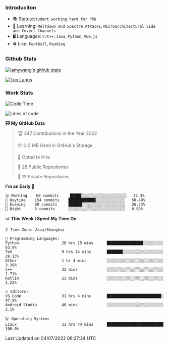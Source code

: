 ### Introduciton

- 📚 Status:`Student working hard for PhD`
- 🔎 Learning: `Meltdown and Spectre Attacks`, `Microarchitectural Side and Covert Channels`
- 🖥️ Languages: `C/C++`, `Java`, `Python`, `Vue.js`
- ⚽ Like: `Football`, `Reading`

### Github Stats

[![iamywang's github stats](https://github-readme-stats.vercel.app/api?username=iamywang&count_private=true&show_icons=true)]()

[![Top Langs](https://github-readme-stats.vercel.app/api/top-langs/?username=iamywang&layout=compact)]()

### Work Stats

<!--START_SECTION:waka-->
![Code Time](http://img.shields.io/badge/Code%20Time-496%20hrs%2041%20mins-blue)

![Lines of code](https://img.shields.io/badge/From%20Hello%20World%20I%27ve%20Written--38%20Thousand%20lines%20of%20code-blue)

**🐱 My GitHub Data** 

> 🏆 347 Contributions in the Year 2022
 > 
> 📦 2.2 MB Used in GitHub's Storage 
 > 
> 💼 Opted to Hire
 > 
> 📜 28 Public Repositories 
 > 
> 🔑 13 Private Repositories  
 > 
**I'm an Early 🐤** 

```text
🌞 Morning    68 commits     █████░░░░░░░░░░░░░░░░░░░░   22.3% 
🌆 Daytime    154 commits    ████████████░░░░░░░░░░░░░   50.49% 
🌃 Evening    80 commits     ██████░░░░░░░░░░░░░░░░░░░   26.23% 
🌙 Night      3 commits      ░░░░░░░░░░░░░░░░░░░░░░░░░   0.98%

```


📊 **This Week I Spent My Time On** 

```text
⌚︎ Time Zone: Asia/Shanghai

💬 Programming Languages: 
Python                   20 hrs 15 mins      ████████████████░░░░░░░░░   63.8% 
TeX                      9 hrs 14 mins       ███████░░░░░░░░░░░░░░░░░░   29.13% 
Other                    1 hr 4 mins         ░░░░░░░░░░░░░░░░░░░░░░░░░   3.39% 
C++                      32 mins             ░░░░░░░░░░░░░░░░░░░░░░░░░   1.71% 
Kotlin                   23 mins             ░░░░░░░░░░░░░░░░░░░░░░░░░   1.22%

🔥 Editors: 
VS Code                  31 hrs 4 mins       ████████████████████████░   97.9% 
Android Studio           40 mins             ░░░░░░░░░░░░░░░░░░░░░░░░░   2.1%

💻 Operating System: 
Linux                    31 hrs 44 mins      █████████████████████████   100.0%

```


 Last Updated on 04/07/2022 06:27:24 UTC
<!--END_SECTION:waka-->
